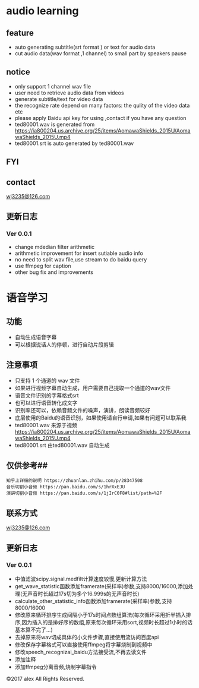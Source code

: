 # audio learning #
## feature ##
  * auto generating subtitle(srt format ) or text for audio data
  * cut audio data(wav format ,1 channel) to small part by speakers pause

## notice ##
  * only support 1 channel wav file
  * user need to retrieve audio data from videos
  * generate subtitle/text for video data
  * the recognize rate depend on many factors: the qulity of the video data etc
  * please apply Baidu api key for using ,contact if you have any question
  * ted80001.wav is generated from  https://ia800204.us.archive.org/25/items/AomawaShields_2015U/AomawaShields_2015U.mp4
  * ted80001.srt is auto generated by ted80001.wav

## FYI ##
  
## contact ##
  wj3235@126.com

## 更新日志 ##
### Ver 0.0.1 ###
  * change mdedian filter arithmetic
  * arithmetic improvement for insert sutiable audio info
  * no need to split wav file,use stream to do baidu query
  * use ffmpeg for caption
  * other bug fix and improvements
   
# 语音学习 #
## 功能 ##
  * 自动生成语音字幕
  * 可以根据说话人的停顿，进行自动片段剪辑

## 注意事项 ##
  * 只支持 1 个通道的 wav 文件
  * 如果进行视频字幕自动生成，用户需要自己提取一个通道的wav文件
  * 语音文件识别的字幕格式srt
  * 也可以进行语音转化成文字
  * 识别率还可以，依赖音频文件的噪声，演讲，朗读音频较好
  * 底层使用的Baidu的语音识别，如果使用请自行申请,如果有问题可以联系我
  * ted80001.wav 来源于视频  https://ia800204.us.archive.org/25/items/AomawaShields_2015U/AomawaShields_2015U.mp4
  * ted80001.srt 由ted80001.wav 自动生成 

## 仅供参考##
	知乎上详细的说明 https://zhuanlan.zhihu.com/p/28347508
	音乐切割小音频 https://pan.baidu.com/s/1hrXxEJU
	演讲切割小音频 https://pan.baidu.com/s/1jIrC0F8#list/path=%2F
## 联系方式 ##
  wj3235@126.com
  
  
## 更新日志 ##
### Ver 0.0.1 ###
  * 中值滤波scipy.signal.medfilt计算速度较慢,更新计算方法
  * get_wave_statistic函数添加framerate(采样率)参数,支持8000/16000,添加处理(无声音时长超过17s切为多个16.999s的无声音时长)
  * calculate_other_statistic_info函数添加framerate(采样率)参数,支持8000/16000
  * 修改原来循环排序生成间隔小于17s时间点数组算法(每次循环采用折半插入排序,因为插入的是排好序的数组,原来每次循环采用sort,视频时长超过1小时的话基本算不完了...)
  * 去掉原来将wav切成具体的小文件步骤,直接使用流访问百度api
  * 修改保存字幕格式可以直接使用ffmpeg将字幕烧制到视频中
  * 修改speech_recognizai_baidu方法接受流,不再去读文件
  * 添加注释 
  * 添加ffmpeg分离音频,烧制字幕指令
  
©2017 alex All Rights Reserved.
  




